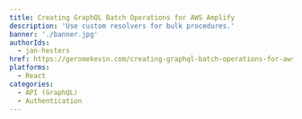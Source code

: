 ```yaml
---
title: Creating GraphQL Batch Operations for AWS Amplify
description: 'Use custom resolvers for bulk procedures.'
banner: './banner.jpg'
authorIds:
  - jan-hesters
href: https://geromekevin.com/creating-graphql-batch-operations-for-aws-amplify/
platforms:
  - React
categories:
  - API (GraphQL)
  - Authentication
---
```

